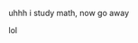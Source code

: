 uhhh i study math, now go away

lol

<!---
SammothMammoth/SammothMammoth is a ✨ special ✨ repository because its `README.md` (this file) appears on your GitHub profile.
You can click the Preview link to take a look at your changes.
--->
